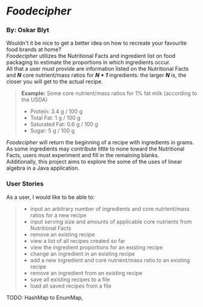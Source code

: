 #  *Foodecipher*
### By: Oskar Blyt

Wouldn't it be nice to get a better idea on how to recreate your favourite food brands at home?<br>
*Foodecipher* utilizes the Nutritional Facts and ingredient list on food packaging to estimate the
proportions in which ingredients occur. <br>
All that a user must provide are information listed on the Nutritional Facts and ***N*** core nutrient/mass ratios for ***N + 1*** ingredients: the larger ***N*** is, the closer you will get to the actual recipe.
>**Example:** Some core nutrient/mass ratios for 1% fat milk (according to the USDA)
> - Protein: 3.4 g / 100 g 
> - Total Fat:     1 g / 100 g
> - Saturated Fat: 0.6 g / 100 g
> - Sugar:   5 g / 100 g

 *Foodecipher* will return the beginning of a recipe with ingredients in grams. As some ingredients may contribute little to none toward the Nutritional Facts,  users must experiment and fill in the remaining blanks.
 <br> Additionally, this project aims to explore the some of the uses of linear algebra in a Java application.

### User Stories
As a user, I would like to be able to:

> - input an arbitrary number of ingredients and  core nutrient/mass ratios for a new recipe
> - input serving size and amounts of applicable core nutrients from Nutritional Facts
> - remove an existing recipe
> - view a list of all recipes created so far
> - view the ingredient proportions for an existing recipe
> - change an ingredient in an existing recipe
> - add a new ingredient and core nutrient/mass ratio to an existing recipe
> - remove an ingredient from an existing recipe
> - save all existing recipes to a file
> - load all saved recipes from a file


TODO: HashMap to EnumMap, 